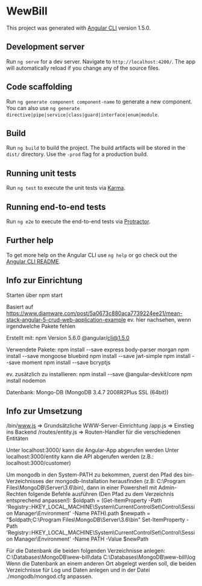 # WewBill

This project was generated with [Angular CLI](https://github.com/angular/angular-cli) version 1.5.0.

## Development server

Run `ng serve` for a dev server. Navigate to `http://localhost:4200/`. The app will automatically reload if you change any of the source files.

## Code scaffolding

Run `ng generate component component-name` to generate a new component. You can also use `ng generate directive|pipe|service|class|guard|interface|enum|module`.

## Build

Run `ng build` to build the project. The build artifacts will be stored in the `dist/` directory. Use the `-prod` flag for a production build.

## Running unit tests

Run `ng test` to execute the unit tests via [Karma](https://karma-runner.github.io).

## Running end-to-end tests

Run `ng e2e` to execute the end-to-end tests via [Protractor](http://www.protractortest.org/).

## Further help

To get more help on the Angular CLI use `ng help` or go check out the [Angular CLI README](https://github.com/angular/angular-cli/blob/master/README.md).

## Info zur Einrichtung

Starten über npm start

Basiert auf https://www.djamware.com/post/5a0673c880aca7739224ee21/mean-stack-angular-5-crud-web-application-example
ev. hier nachsehen, wenn irgendwelche Pakete fehlen

Erstellt mit:
npm Version 5.6.0
@angular/cli@1.5.0

Verwendete Pakete:
npm install --save express body-parser morgan
npm install --save mongoose bluebird
npm install --save jwt-simple
npm install --save moment
npm install --save bcryptjs

ev. zusätzlich zu installieren:
npm install --save @angular-devkit/core
npm install nodemon

Datenbank:
Mongo-DB (MongoDB 3.4.7 2008R2Plus SSL (64bit))

## Info zur Umsetzung

/bin/www.js => Grundsätzliche WWW-Server-Einrichtung
/app.js     => Einstieg ins Backend
/routes/entity.js => Routen-Handler für die verschiedenen Entitäten

Unter localhost:3000/ kann die Angular-App abgerufen werden
Unter localhost:3000/entity kann die API abgerufen werden (z.B.: localhost:3000/customer)

Um mongodb in den System-PATH zu bekommen, zuerst den Pfad des bin-Verzeichnisses der mongodb-Installation herausfinden
(z.B: C:\Program Files\MongoDB\Server\3.6\bin),
 dann in einer Powershell mit Admin-Rechten folgende Befehle ausführen (Den Pfad zu dem Verzeichnis entsprechend anpassen!):
$oldpath = (Get-ItemProperty -Path 'Registry::HKEY_LOCAL_MACHINE\System\CurrentControlSet\Control\Session Manager\Environment' -Name PATH).path
$newpath = "$oldpath;C:\Program Files\MongoDB\Server\3.6\bin"
Set-ItemProperty -Path 'Registry::HKEY_LOCAL_MACHINE\System\CurrentControlSet\Control\Session Manager\Environment' -Name PATH -Value $newPath

Für die Datenbank die beiden folgenden Verzeichnisse anlegen:
C:\Databases\MongoDB\wew-bill\data
C:\Databases\MongoDB\wew-bill\log
Wenn die Datenbank an einem anderen Ort abgelegt werden soll, die beiden Verzeichnisse für Log und Daten anlegen und in der Datei ./mongodb/mongod.cfg anpassen.